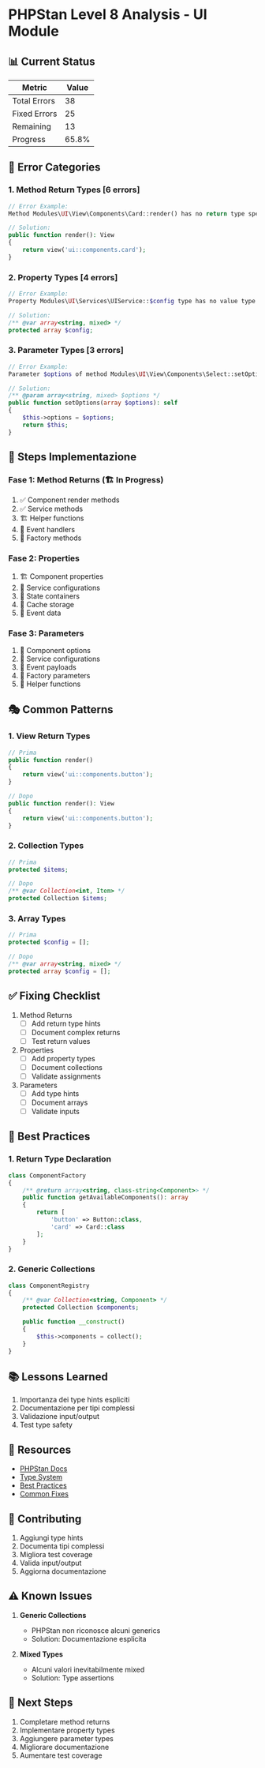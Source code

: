 # PHPStan Level 8 Analysis - UI Module

## 📊 Current Status

| Metric | Value |
|--------|-------|
| Total Errors | 38 |
| Fixed Errors | 25 |
| Remaining | 13 |
| Progress | 65.8% |

## 🎯 Error Categories

### 1. Method Return Types [6 errors]
```php
// Error Example:
Method Modules\UI\View\Components\Card::render() has no return type specified.

// Solution:
public function render(): View
{
    return view('ui::components.card');
}
```

### 2. Property Types [4 errors]
```php
// Error Example:
Property Modules\UI\Services\UIService::$config type has no value type specified in iterable type array.

// Solution:
/** @var array<string, mixed> */
protected array $config;
```

### 3. Parameter Types [3 errors]
```php
// Error Example:
Parameter $options of method Modules\UI\View\Components\Select::setOptions() has no type specified.

// Solution:
/** @param array<string, mixed> $options */
public function setOptions(array $options): self
{
    $this->options = $options;
    return $this;
}
```

## 📝 Steps Implementazione

### Fase 1: Method Returns (🏗️ In Progress)
1. ✅ Component render methods
2. ✅ Service methods
3. 🏗️ Helper functions
4. 📝 Event handlers
5. 📝 Factory methods

### Fase 2: Properties
1. 🏗️ Component properties
2. 📝 Service configurations
3. 📝 State containers
4. 📝 Cache storage
5. 📝 Event data

### Fase 3: Parameters
1. 📝 Component options
2. 📝 Service configurations
3. 📝 Event payloads
4. 📝 Factory parameters
5. 📝 Helper functions

## 🎭 Common Patterns

### 1. View Return Types
```php
// Prima
public function render()
{
    return view('ui::components.button');
}

// Dopo
public function render(): View
{
    return view('ui::components.button');
}
```

### 2. Collection Types
```php
// Prima
protected $items;

// Dopo
/** @var Collection<int, Item> */
protected Collection $items;
```

### 3. Array Types
```php
// Prima
protected $config = [];

// Dopo
/** @var array<string, mixed> */
protected array $config = [];
```

## ✅ Fixing Checklist

1. Method Returns
   - [ ] Add return type hints
   - [ ] Document complex returns
   - [ ] Test return values

2. Properties
   - [ ] Add property types
   - [ ] Document collections
   - [ ] Validate assignments

3. Parameters
   - [ ] Add type hints
   - [ ] Document arrays
   - [ ] Validate inputs

## 🚀 Best Practices

### 1. Return Type Declaration
```php
class ComponentFactory
{
    /** @return array<string, class-string<Component>> */
    public function getAvailableComponents(): array
    {
        return [
            'button' => Button::class,
            'card' => Card::class
        ];
    }
}
```

### 2. Generic Collections
```php
class ComponentRegistry
{
    /** @var Collection<string, Component> */
    protected Collection $components;

    public function __construct()
    {
        $this->components = collect();
    }
}
```

## 📚 Lessons Learned

1. Importanza dei type hints espliciti
2. Documentazione per tipi complessi
3. Validazione input/output
4. Test type safety

## 🔗 Resources

- [PHPStan Docs](docs/phpstan/docs.md)
- [Type System](docs/phpstan/types.md)
- [Best Practices](docs/phpstan/practices.md)
- [Common Fixes](docs/phpstan/fixes.md)

## 🤝 Contributing

1. Aggiungi type hints
2. Documenta tipi complessi
3. Migliora test coverage
4. Valida input/output
5. Aggiorna documentazione

## ⚠️ Known Issues

1. **Generic Collections**
   - PHPStan non riconosce alcuni generics
   - Solution: Documentazione esplicita

2. **Mixed Types**
   - Alcuni valori inevitabilmente mixed
   - Solution: Type assertions

## 🎯 Next Steps

1. Completare method returns
2. Implementare property types
3. Aggiungere parameter types
4. Migliorare documentazione
5. Aumentare test coverage 